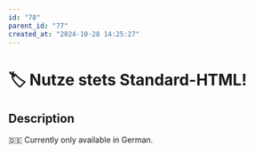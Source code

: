 ```yaml
---
id: "78"
parent_id: "77"
created_at: "2024-10-28 14:25:27"
---
```


# 🏷️ Nutze stets Standard-HTML!

## Description

🇩🇪 Currently only available in German.